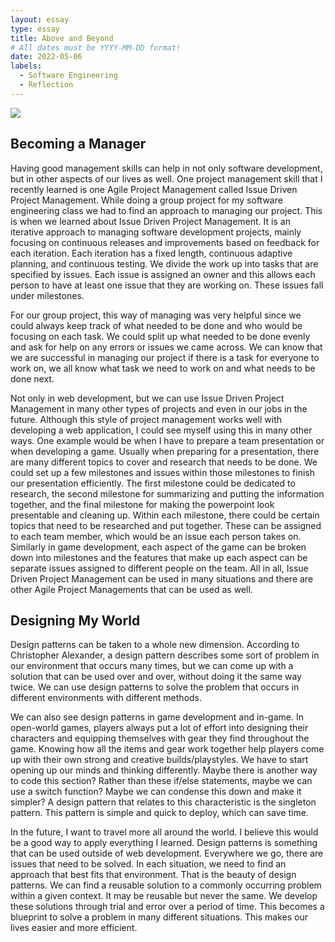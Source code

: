 ```yaml
---
layout: essay
type: essay
title: Above and Beyond
# All dates must be YYYY-MM-DD format!
date: 2022-05-06
labels:
  - Software Engineering
  - Reflection
---
```


<img class="ui large centered image" src="https://lvivity.com/wp-content/uploads/2019/09/project-manager.jpg">

## Becoming a Manager
Having good management skills can help in not only software development, but in other aspects of our lives as well. One project management skill that I recently learned is one Agile Project Management called Issue Driven Project Management. While doing a group project for my software engineering class we had to find an approach to managing our project. This is when we learned about Issue Driven Project Management. It is an iterative approach to managing software development projects, mainly focusing on continuous releases and improvements based on feedback for each iteration. Each iteration has a fixed length, continuous adaptive planning, and continuous testing. We divide the work up into tasks that are specified by issues. Each issue is assigned an owner and this allows each person to have at least one issue that they are working on. These issues fall under milestones. 

For our group project, this way of managing was very helpful since we could always keep track of what needed to be done and who would be focusing on each task. We could split up what needed to be done evenly and ask for help on any errors or issues we came across. We can know that we are successful in managing our project if there is a task for everyone to work on, we all know what task we need to work on and what needs to be done next. 

Not only in web development, but we can use Issue Driven Project Management in many other types of projects and even in our jobs in the future. Although this style of project management works well with developing a web application, I could see myself using this in many other ways. One example would be when I have to prepare a team presentation or when developing a game. Usually when preparing for a presentation, there are many different topics to cover and research that needs to be done. We could set up a few milestones and issues within those milestones to finish our presentation efficiently. The first milestone could be dedicated to research, the second milestone for summarizing and putting the information together, and the final milestone for making the powerpoint look presentable and cleaning up. Within each milestone, there could be certain topics that need to be researched and put together. These can be assigned to each team member, which would be an issue each person takes on. Similarly in game development, each aspect of the game can be broken down into milestones and the features that make up each aspect can be separate issues assigned to different people on the team. All in all, Issue Driven Project Management can be used in many situations and there are other Agile Project Managements that can be used as well. 

## Designing My World
Design patterns can be taken to a whole new dimension. According to Christopher Alexander, a design pattern describes some sort of problem in our environment that occurs many times, but we can come up with a solution that can be used over and over, without doing it the same way twice. We can use design patterns to solve the problem that occurs in different environments with different methods.

We can also see design patterns in game development and in-game. In open-world games, players always put a lot of effort into designing their characters and equipping themselves with gear they find throughout the game. Knowing how all the items and gear work together help players come up with their own strong and creative builds/playstyles. We have to start opening up our minds and thinking differently. Maybe there is another way to code this section? Rather than these if/else statements, maybe we can use a switch function? Maybe we can condense this down and make it simpler? A design pattern that relates to this characteristic is the singleton pattern. This pattern is simple and quick to deploy, which can save time.

In the future, I want to travel more all around the world. I believe this would be a good way to apply everything I learned. Design patterns is something that can be used outside of web development. Everywhere we go, there are issues that need to be solved. In each situation, we need to find an approach that best fits that environment. That is the beauty of design patterns. We can find a reusable solution to a commonly occurring problem within a given context. It may be reusable but never the same. We develop these solutions through trial and error over a period of time. This becomes a blueprint to solve a problem in many different situations. This makes our lives easier and more efficient.
